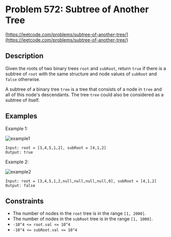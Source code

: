 # Problem 572: Subtree of Another Tree

[https://leetcode.com/problems/subtree-of-another-tree/](https://leetcode.com/problems/subtree-of-another-tree/)

## Description

Given the roots of two binary trees `root` and `subRoot`, return `true` if there is a subtree of `root` with the same structure and node values of `subRoot` and `false` otherwise.

A subtree of a binary tree `tree` is a tree that consists of a node in `tree` and all of this node's descendants. The tree `tree` could also be considered as a subtree of itself.

## Examples

Example 1:

![example1](https://assets.leetcode.com/uploads/2021/04/28/subtree1-tree.jpg)
```
Input: root = [3,4,5,1,2], subRoot = [4,1,2]
Output: true
```

Example 2:

![example2](https://assets.leetcode.com/uploads/2021/04/28/subtree2-tree.jpg)
```
Input: root = [3,4,5,1,2,null,null,null,null,0], subRoot = [4,1,2]
Output: false
```

## Constraints

- The number of nodes in the `root` tree is in the range `[1, 2000]`.
- The number of nodes in the `subRoot` tree is in the range `[1, 1000]`.
- `-10^4 <= root.val <= 10^4`
- `-10^4 <= subRoot.val <= 10^4`